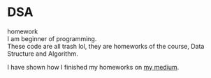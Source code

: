# DSA
homework<br>
I am beginner of programming.<br>
These code are all trash lol, they are homeworks of the course, Data Structure and Algorithm.<br>


I have shown how I finished my homeworks on <a href="https://medium.com/@allenivan"> my medium</a>.
